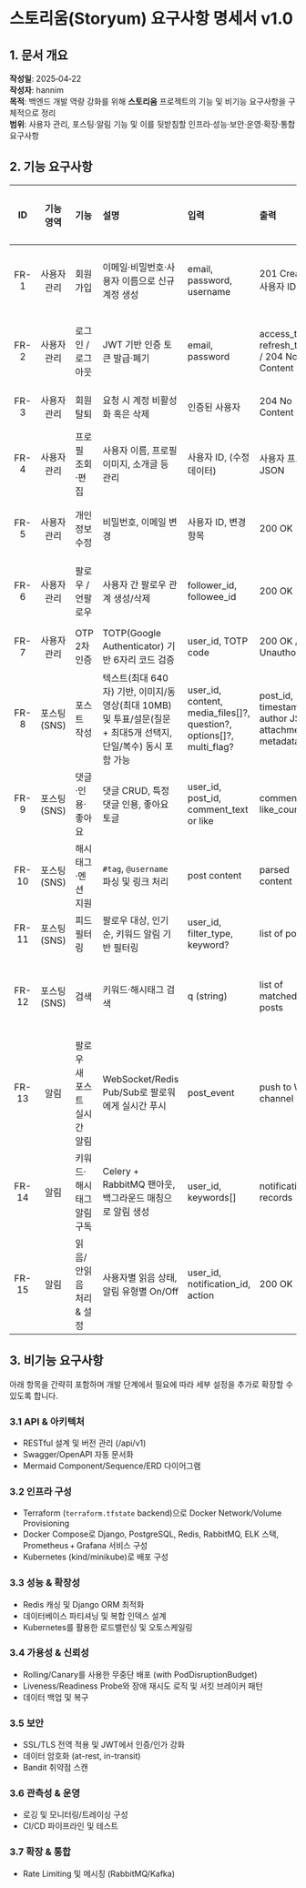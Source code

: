 # 스토리움(Storyum) 요구사항 명세서 v1.0

## 1. 문서 개요

**작성일**: 2025‑04‑22<br/>
**작성자**: hannim<br/>
**목적**: 백엔드 개발 역량 강화를 위해 **스토리움** 프로젝트의 기능 및 비기능 요구사항을 구체적으로 정리<br/>
**범위**: 사용자 관리, 포스팅·알림 기능 및 이를 뒷받침할 인프라·성능·보안·운영·확장·통합 요구사항<br/>

## 2. 기능 요구사항

| ID    | 기능 영역        | 기능                            | 설명                                                                                 | 입력                                      | 출력                                    | 우선순위 | 수용 기준                                                                                     |
|:-----:|:---------------:|:-------------------------------|:-------------------------------------------------------------------------------------|:-----------------------------------------|:----------------------------------------|:--------:|:---------------------------------------------------------------------------------------------|
| FR-1  | 사용자 관리      | 회원가입                       | 이메일·비밀번호·사용자 이름으로 신규 계정 생성                                            | email, password, username                | 201 Created, 사용자 ID                  | 높음     | 중복 이메일/사용자 이름 → 400, 정상 입력 → 201, DB에 레코드 생성                                         |
| FR-2  | 사용자 관리      | 로그인 / 로그아웃              | JWT 기반 인증 토큰 발급·폐기                                                       | email, password                          | access_token, refresh_token / 204 No Content | 높음     | 유효 자격 증명 → 200 + 토큰, 잘못된 자격 증명 → 401                                       |
| FR-3  | 사용자 관리      | 회원탈퇴                       | 요청 시 계정 비활성화 혹은 삭제                                                     | 인증된 사용자                           | 204 No Content                          | 중       | 인증된 사용자만, 요청 성공 → 204                               |
| FR-4  | 사용자 관리      | 프로필 조회·편집               | 사용자 이름, 프로필 이미지, 소개글 등 관리                                               | 사용자 ID, (수정 데이터)                  | 사용자 프로필 JSON                      | 중       | 필수 필드 검증, 권한 체크, 정상 수정 → 200                                              |
| FR-5  | 사용자 관리      | 개인정보 수정                  | 비밀번호, 이메일 변경                                                       | 사용자 ID, 변경 항목                     | 200 OK                                  | 중       | 비밀번호 변경 시 기존 비밀번호 확인, 이메일 형식 검증                          |
| FR-6  | 사용자 관리      | 팔로우 / 언팔로우              | 사용자 간 팔로우 관계 생성/삭제                                                    | follower_id, followee_id                 | 200 OK                                  | 중       | self-follow 금지, 이미 관계 존재 시 idempotent 처리                                        |
| FR-7  | 사용자 관리      | OTP 2차 인증                   | TOTP(Google Authenticator) 기반 6자리 코드 검증                                     | user_id, TOTP code                       | 200 OK / 401 Unauthorized               | 높음     | 30초 유효, 실패 5회 제한 후 잠금                                                       |
| FR-8  | 포스팅(SNS)      | 포스트 작성                  | 텍스트(최대 640자) 기반, 이미지/동영상(최대 10MB) 및 투표/설문(질문 + 최대5개 선택지, 단일/복수) 동시 포함 가능 | user_id, content, media_files[]?, question?, options[]?, multi_flag? | post_id, timestamp, author JSON, attachments metadata | 높음     | 텍스트 필수, 미디어/설문 옵션, 파일/설문 검증 완료 |
| FR-9 | 포스팅(SNS)      | 댓글·인용·좋아요               | 댓글 CRUD, 특정 댓글 인용, 좋아요 토글                                        | user_id, post_id, comment_text or like   | comment_id / like_count                 | 높음     | 댓글 길이 제한 640자, 좋아요 이중 클릭 방지                                               |
| FR-10 | 포스팅(SNS)      | 해시태그·멘션 지원             | `#tag`, `@username` 파싱 및 링크 처리                                               | post content                             | parsed content                          | 중       | 멘션 시 사용자 존재 검증                                                               |
| FR-11 | 포스팅(SNS)      | 피드 필터링                    | 팔로우 대상, 인기 순, 키워드 알림 기반 필터링                                       | user_id, filter_type, keyword?           | list of posts                           | 높음     | N+1 방지 인덱스, 페이지네이션                                                         |
| FR-12 | 포스팅(SNS)      | 검색                            | 키워드·해시태그 검색                                                                 | q (string)                               | list of matched posts                   | 중       | 1단계: PostgreSQL FTS, (옵션) 2단계: Elasticsearch 연동                                     |
| FR-13 | 알림             | 팔로우 새 포스트 실시간 알림   | WebSocket/Redis Pub/Sub로 팔로워에게 실시간 푸시                                    | post_event                               | push to WS channel                      | 높음     | 연결 끊김 시 재연결 전략                                                              |
| FR-14 | 알림             | 키워드·해시태그 알림 구독      | Celery + RabbitMQ 팬아웃, 백그라운드 매칭으로 알림 생성                              | user_id, keywords[]                      | notification records                    | 중       | 매칭 로직 정확성, 5분 지연 허용                                                         |
| FR-15 | 알림             | 읽음/안읽음 처리 & 설정        | 사용자별 읽음 상태, 알림 유형별 On/Off                                              | user_id, notification_id, action         | 200 OK                                  | 중       | 권한 검증, 설정 저장 확인                                                            |

## 3. 비기능 요구사항

아래 항목을 간략히 포함하며 개발 단계에서 필요에 따라 세부 설정을 추가로 확장할 수 있도록 합니다.

### 3.1 API & 아키텍처

- RESTful 설계 및 버전 관리 (/api/v1)
- Swagger/OpenAPI 자동 문서화
- Mermaid Component/Sequence/ERD 다이어그램

### 3.2 인프라 구성

- Terraform (`terraform.tfstate` backend)으로 Docker Network/Volume Provisioning
- Docker Compose로 Django, PostgreSQL, Redis, RabbitMQ, ELK 스택, Prometheus + Grafana 서비스 구성
- Kubernetes (kind/minikube)로 배포 구성

### 3.3 성능 & 확장성

- Redis 캐싱 및 Django ORM 최적화
- 데이터베이스 파티셔닝 및 복합 인덱스 설계
- Kubernetes를 활용한 로드밸런싱 및 오토스케일링

### 3.4 가용성 & 신뢰성

- Rolling/Canary를 사용한 무중단 배포 (with PodDisruptionBudget)
- Liveness/Readiness Probe와 장애 재시도 로직 및 서킷 브레이커 패턴
- 데이터 백업 및 복구

### 3.5 보안

- SSL/TLS 전역 적용 및 JWT에서 인증/인가 강화
- 데이터 암호화 (at-rest, in-transit)
- Bandit 취약점 스캔

### 3.6 관측성 & 운영

- 로깅 및 모니터링/트레이싱 구성
- CI/CD 파이프라인 및 테스트

### 3.7 확장 & 통합

- Rate Limiting 및 메시징 (RabbitMQ/Kafka)
